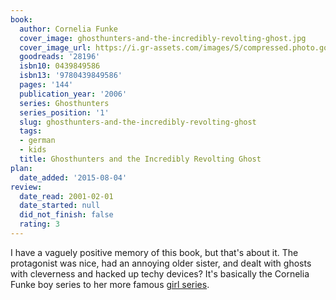 ```yaml
---
book:
  author: Cornelia Funke
  cover_image: ghosthunters-and-the-incredibly-revolting-ghost.jpg
  cover_image_url: https://i.gr-assets.com/images/S/compressed.photo.goodreads.com/books/1388798852l/28196.jpg
  goodreads: '28196'
  isbn10: 0439849586
  isbn13: '9780439849586'
  pages: '144'
  publication_year: '2006'
  series: Ghosthunters
  series_position: '1'
  slug: ghosthunters-and-the-incredibly-revolting-ghost
  tags:
  - german
  - kids
  title: Ghosthunters and the Incredibly Revolting Ghost
plan:
  date_added: '2015-08-04'
review:
  date_read: 2001-02-01
  date_started: null
  did_not_finish: false
  rating: 3
---
```


I have a vaguely positive memory of this book, but that's about it. The protagonist was nice, had an annoying older
sister, and dealt with ghosts with cleverness and hacked up techy devices? It's basically the Cornelia Funke boy series
to her more famous [girl series](https://books.rixx.de/reviews/2004/die-wilden-huhner).
